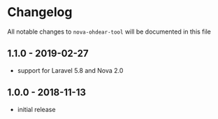 # Changelog

All notable changes to `nova-ohdear-tool` will be documented in this file

## 1.1.0 - 2019-02-27

- support for Laravel 5.8 and Nova 2.0

## 1.0.0 - 2018-11-13

- initial release
